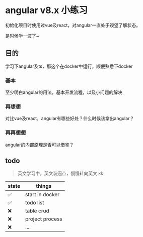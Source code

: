 # angular v8.x 小练习

初始化项目时使用过vue及react，对angular一直处于观望了解状态。

是时候学一波了~

## 目的

学习下angular及ts，那这个在docker中运行，顺便熟悉下docker


### 基本

至少明白angular的用法，基本开发流程，以及小问题的解决

### 再想想

对比vue及react，angular有哪些好处？什么时候该拿出angular？

### 再再想想

angular的内部原理是否可以借鉴？

## todo

> 英文学习中，英文装逼点，慢慢转向英文 kk

|state|things|
|--|--|
|✅|start in docker|
|✅|todo list|
|❌|table crud|
|❌|project process|
|❌|....|

